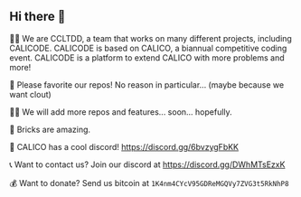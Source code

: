 ## Hi there 👋


🙋‍♀️ We are CCLTDD, a team that works on many different projects, including CALICODE. CALICODE is based on CALICO, a biannual competitive coding event. CALICODE is a platform to extend CALICO with more problems and more!

🌈 Please favorite our repos! No reason in particular... (maybe because we want clout)

👩‍💻 We will add more repos and features... soon... hopefully.

🧱 Bricks are amazing.

🧙 CALICO has a cool discord! https://discord.gg/6bvzygFbKK 

📞 Want to contact us? Join our discord at https://discord.gg/DWhMTsEzxK 

💰 Want to donate? Send us bitcoin at `1K4nm4CYcV95GDReMGQVy7ZVG3t5RkNhP8`

